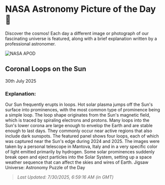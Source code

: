 
  # NASA Astronomy Picture of the Day 🌌

  Discover the cosmos! Each day a different image or photograph of our fascinating universe is featured, along with a brief explanation written by a professional astronomer.

![NASA APOD](https://apod.nasa.gov/apod/image/2507/SunLoops_Vanoni_1223.jpg)

## Coronal Loops on the Sun

30th July 2025

### Explanation: 

Our Sun frequently erupts in loops.  Hot solar plasma jumps off the Sun's surface into prominences, with the most common type of prominence being a simple loop.  The loop shape originates from the Sun's magnetic field, which is traced by spiraling electrons and protons.  Many loops into the Sun's lower corona are large enough to envelop the Earth and are stable enough to last days.  They commonly occur near active regions that also include dark sunspots.  The featured panel shows four loops, each of which was captured near the Sun's edge during 2024 and 2025. The images were taken by a personal telescope in Mantova, Italy and in a very specific color of light emitted primarily by hydrogen. Some solar prominences suddenly break open and eject particles into the Solar System, setting up a space weather sequence that can affect the skies and wires of Earth.    Jigsaw Universe: Astronomy Puzzle of the Day

> _Last Updated: 7/30/2025, 6:59:16 AM (in GMT)_
